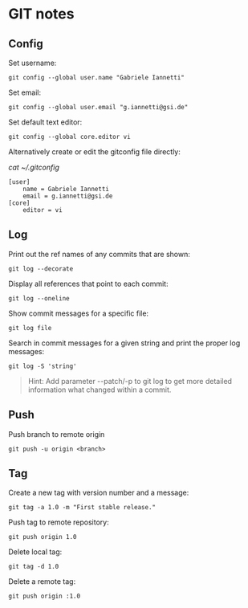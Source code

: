 # GIT notes

## Config

Set username:
```
git config --global user.name "Gabriele Iannetti"
```

Set email:
```
git config --global user.email "g.iannetti@gsi.de"
```

Set default text editor:
```
git config --global core.editor vi
```

Alternatively create or edit the gitconfig file directly:

_cat ~/.gitconfig_

```
[user]
	name = Gabriele Iannetti
	email = g.iannetti@gsi.de
[core]
	editor = vi
```

## Log

Print out the ref names of any commits that are shown:
```
git log --decorate
```

Display all references that point to each commit:
```
git log --oneline
```

Show commit messages for a specific file:
```
git log file
```

Search in commit messages for a given string and print the proper log messages:
```
git log -S 'string'
```

> Hint: Add parameter --patch/-p to git log to get more detailed information what changed within a commit.


## Push

Push branch to remote origin
```
git push -u origin <branch>
```

## Tag

Create a new tag with version number and a message:
```
git tag -a 1.0 -m "First stable release."
```

Push tag to remote repository:
```
git push origin 1.0
```

Delete local tag:
```
git tag -d 1.0
```

Delete a remote tag:
```
git push origin :1.0
```

